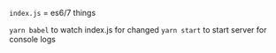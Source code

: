 `index.js` = es6/7 things

`yarn babel` to watch index.js for changed
`yarn start` to start server for console logs

